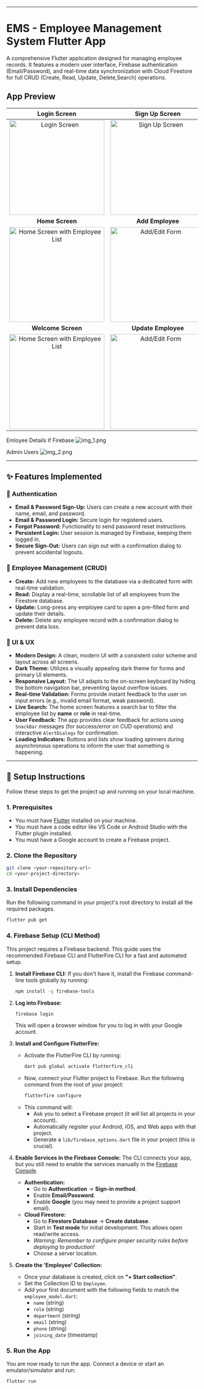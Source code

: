 
---

# EMS - Employee Management System Flutter App

A comprehensive Flutter application designed for managing employee records. It features a modern user interface, Firebase authentication (Email/Password), and real-time data synchronization with Cloud Firestore for full CRUD (Create, Read, Update, Delete,Search) operations.

## App Preview

|                                      Login Screen                                      |                            Sign Up Screen                             |                                 Forgot Password                                 |
|:--------------------------------------------------------------------------------------:|:---------------------------------------------------------------------:|:-------------------------------------------------------------------------------:|
|           <img src="assets/output/login.png" width="250" alt="Login Screen">           | <img src="assets/output/signup.png" width="250" alt="Sign Up Screen"> | <img src="assets/output/forgetps.png" width="250" alt="Forgot Password Screen"> |
|                                    **Home Screen**                                     |                           **Add Employee**                            |                               **Dialogs Delete**                                |
|  <img src="assets/output/home.png" width="250" alt="Home Screen with Employee List">   | <img src="assets/output/addnew.png" width="250" alt="Add/Edit Form">  | <img src="assets/output/delete.png" width="250" alt="Delete/Sign Out Dialogs">  |
|                                   **Welcome Screen**                                   |                          **Update Employee**                          |                               **Dialogs Signout**                               |
| <img src="assets/output/welcome.png" width="250" alt="Home Screen with Employee List"> | <img src="assets/output/update.png" width="250" alt="Add/Edit Form">  | <img src="assets/output/signout.png" width="250" alt="Delete/Sign Out Dialogs"> |

Emloyee Details  if Firebase 
![img_1.png](assets/output/img_1.png)

Admin Users
![img_2.png](assets/output/img_2.png)


---

## ✨ Features Implemented

### 🔑 Authentication
-   **Email & Password Sign-Up:** Users can create a new account with their name, email, and password.
-   **Email & Password Login:** Secure login for registered users.
-   **Forgot Password:** Functionality to send password reset instructions.
-   **Persistent Login:** User session is managed by Firebase, keeping them logged in.
-   **Secure Sign-Out:** Users can sign out with a confirmation dialog to prevent accidental logouts.

### 👥 Employee Management (CRUD)
-   **Create:** Add new employees to the database via a dedicated form with real-time validation.
-   **Read:** Display a real-time, scrollable list of all employees from the Firestore database.
-   **Update:** Long-press any employee card to open a pre-filled form and update their details.
-   **Delete:** Delete any employee record with a confirmation dialog to prevent data loss.

### 🎨 UI & UX
-   **Modern Design:** A clean, modern UI with a consistent color scheme and layout across all screens.
-   **Dark Theme:** Utilizes a visually appealing dark theme for forms and primary UI elements.
-   **Responsive Layout:** The UI adapts to the on-screen keyboard by hiding the bottom navigation bar, preventing layout overflow issues.
-   **Real-time Validation:** Forms provide instant feedback to the user on input errors (e.g., invalid email format, weak password).
-   **Live Search:** The home screen features a search bar to filter the employee list by **name** or **role** in real-time.
-   **User Feedback:** The app provides clear feedback for actions using `SnackBar` messages (for success/error on CUD operations) and interactive `AlertDialogs` for confirmation.
-   **Loading Indicators:** Buttons and lists show loading spinners during asynchronous operations to inform the user that something is happening.

---

## 🚀 Setup Instructions

Follow these steps to get the project up and running on your local machine.

### 1. Prerequisites
-   You must have [Flutter](https://flutter.dev/docs/get-started/install) installed on your machine.
-   You must have a code editor like VS Code or Android Studio with the Flutter plugin installed.
-   You must have a Google account to create a Firebase project.

### 2. Clone the Repository
```bash
git clone <your-repository-url>
cd <your-project-directory>
```

### 3. Install Dependencies
Run the following command in your project's root directory to install all the required packages.
```bash
flutter pub get
```

### 4. Firebase Setup (CLI Method)
This project requires a Firebase backend. This guide uses the recommended Firebase CLI and FlutterFire CLI for a fast and automated setup.

1.  **Install Firebase CLI:**
    If you don't have it, install the Firebase command-line tools globally by running:
    ```bash
    npm install -g firebase-tools
    ```

2.  **Log into Firebase:**
    ```bash
    firebase login
    ```
    This will open a browser window for you to log in with your Google account.

3.  **Install and Configure FlutterFire:**
    -   Activate the FlutterFire CLI by running:
        ```bash
        dart pub global activate flutterfire_cli
        ```
    -   Now, connect your Flutter project to Firebase. Run the following command from the root of your project:
        ```bash
        flutterfire configure
        ```
    -   This command will:
        -   Ask you to select a Firebase project (it will list all projects in your account).
        -   Automatically register your Android, iOS, and Web apps with that project.
        -   Generate a `lib/firebase_options.dart` file in your project (this is crucial).

4.  **Enable Services in the Firebase Console:**
    The CLI connects your app, but you still need to enable the services manually in the [Firebase Console](https://console.firebase.google.com/).
    -   **Authentication:**
        -   Go to **Authentication** -> **Sign-in method**.
        -   Enable **Email/Password**.
        -   Enable **Google** (you may need to provide a project support email).
    -   **Cloud Firestore:**
        -   Go to **Firestore Database** -> **Create database**.
        -   Start in **Test mode** for initial development. This allows open read/write access.
        -   *Warning: Remember to configure proper security rules before deploying to production!*
        -   Choose a server location.

5.  **Create the 'Employee' Collection:**
    -   Once your database is created, click on **"+ Start collection"**.
    -   Set the Collection ID to `Employee`.
    -   Add your first document with the following fields to match the `employee_model.dart`:
        -   `name` (string)
        -   `role` (string)
        -   `department` (string)
        -   `email` (string)
        -   `phone` (string)
        -   `joining_date` (timestamp)

### 5. Run the App
You are now ready to run the app. Connect a device or start an emulator/simulator and run:
```bash
flutter run
```